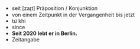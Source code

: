 - seit	[zaɪ̯t]	Präposition / Konjunktion	
- von einem Zeitpunkt in der Vergangenheit bis jetzt
- từ khi
- since
- **Seit 2020 lebt er in Berlin.**
- Zeitangabe